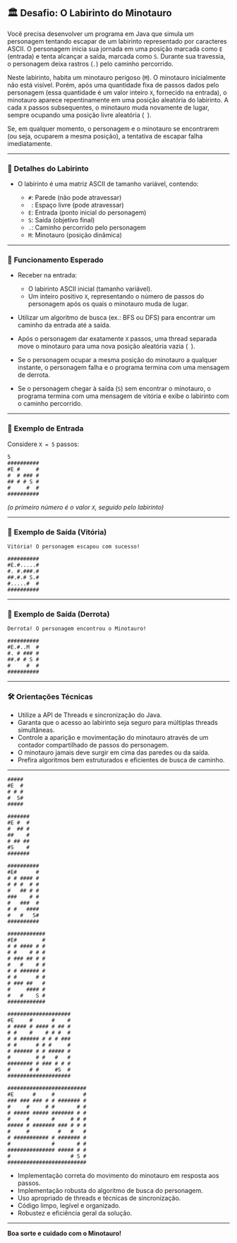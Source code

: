 ## 🏛️ **Desafio: O Labirinto do Minotauro**

Você precisa desenvolver um programa em Java que simula um personagem tentando escapar de um labirinto representado por caracteres ASCII. O personagem inicia sua jornada em uma posição marcada como `E` (entrada) e tenta alcançar a saída, marcada como `S`. Durante sua travessia, o personagem deixa rastros (`.`) pelo caminho percorrido.

Neste labirinto, habita um minotauro perigoso (`M`). O minotauro inicialmente não está visível. Porém, após uma quantidade fixa de passos dados pelo personagem (essa quantidade é um valor inteiro `X`, fornecido na entrada), o minotauro aparece repentinamente em uma posição aleatória do labirinto. A cada `X` passos subsequentes, o minotauro muda novamente de lugar, sempre ocupando uma posição livre aleatória (` `).

Se, em qualquer momento, o personagem e o minotauro se encontrarem (ou seja, ocuparem a mesma posição), a tentativa de escapar falha imediatamente.

---

### 📌 **Detalhes do Labirinto**

* O labirinto é uma matriz ASCII de tamanho variável, contendo:

  * `#`: Parede (não pode atravessar)
  * ` `: Espaço livre (pode atravessar)
  * `E`: Entrada (ponto inicial do personagem)
  * `S`: Saída (objetivo final)
  * `.`: Caminho percorrido pelo personagem
  * `M`: Minotauro (posição dinâmica)

---

### 🚧 **Funcionamento Esperado**

* Receber na entrada:

  * O labirinto ASCII inicial (tamanho variável).
  * Um inteiro positivo `X`, representando o número de passos do personagem após os quais o minotauro muda de lugar.
* Utilizar um algoritmo de busca (ex.: BFS ou DFS) para encontrar um caminho da entrada até a saída.
* Após o personagem dar exatamente `X` passos, uma thread separada move o minotauro para uma nova posição aleatória vazia (` `).
* Se o personagem ocupar a mesma posição do minotauro a qualquer instante, o personagem falha e o programa termina com uma mensagem de derrota.
* Se o personagem chegar à saída (`S`) sem encontrar o minotauro, o programa termina com uma mensagem de vitória e exibe o labirinto com o caminho percorrido.

---

### 📍 **Exemplo de Entrada**

Considere `X = 5` passos:

```
5
##########
#E #     #
#  # ### #
## # # S #
#     #  #
##########
```

*(o primeiro número é o valor `X`, seguido pelo labirinto)*

---

### 📍 **Exemplo de Saída (Vitória)**

```
Vitória! O personagem escapou com sucesso!

##########
#E.#.....#
#. #.###.#
##.#.# S.#
#.....#  #
##########
```

---

### 📍 **Exemplo de Saída (Derrota)**

```
Derrota! O personagem encontrou o Minotauro!

##########
#E.#..M  #
#. # ### #
##.# # S #
#     #  #
##########
```

---

### 🛠️ **Orientações Técnicas**

* Utilize a API de Threads e sincronização do Java.
* Garanta que o acesso ao labirinto seja seguro para múltiplas threads simultâneas.
* Controle a aparição e movimentação do minotauro através de um contador compartilhado de passos do personagem.
* O minotauro jamais deve surgir em cima das paredes ou da saída.
* Prefira algoritmos bem estruturados e eficientes de busca de caminho.

---
```
#####
#E  #
# # #
#  S#
#####
```
```
#######
#E #  #
#  ## #
##    #
# ## ##
#S    #
#######
```

```
##########
#E#      #
# # #### #
# # #  # #
#   ## # #
###    # #
#   ###  #
# #   ####
#   #   S#
##########
```

```
############
#E#        #
# # #### # #
# #    # # #
# ### ## # #
#   #    # #
# # ###### #
# #      # #
# ### ##   #
#     #### #
#   #    S #
############
```

```
####################
#E     #      #    #
# #### # #### # ## #
# #    #    # # #  #
# # ###### # # # ###
# #      # # #     #
# ###### # # ##### #
#        # #   #   #
######## # ### # # #
#      # #     #S  #
####################
```
```
#########################
#E      #     #         #
### ### ### # # ####### #
#     #     # #       # #
# ##### ##### ####### # #
#     #       #     # # #
##### # ####### ### # # #
#     #         #   #   #
# ########### # ####### #
#             #       # #
############### ##### # #
#                   # S #
#########################

```







* Implementação correta do movimento do minotauro em resposta aos passos.
* Implementação robusta do algoritmo de busca do personagem.
* Uso apropriado de threads e técnicas de sincronização.
* Código limpo, legível e organizado.
* Robustez e eficiência geral da solução.

---

**Boa sorte e cuidado com o Minotauro!**
